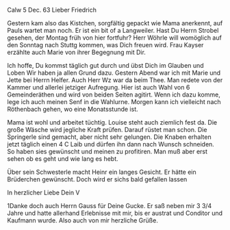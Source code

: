  Calw 5 Dec. 63
Lieber Friedrich

Gestern kam also das Kistchen, sorgfältig gepackt wie Mama anerkennt, auf Pauls wartet man noch. Er ist ein bit of a Langweiler. Hast Du Herrn Strobel gesehen, der Montag früh von hier fortfuhr? Herr Wöhrle will womöglich auf den Sonntag nach Stuttg kommen, was Dich freuen wird. Frau Kayser erzählte auch Marie von ihrer Begegnung mit Dir.

Ich hoffe, Du kommst täglich gut durch und übst Dich im Glauben und Loben Wir haben ja allen Grund dazu. Gestern Abend war ich mit Marie und Jette bei Herrn Helfer. Auch Herr Wz war da beim Thee. Man redete von der Kammer und allerlei jetziger Aufregung. Hier ist auch Wahl von 6 Gemeinderäthen und wird von beiden Seiten agitirt. Wenn ich dazu komme, lege ich auch meinen Senf in die Wahlurne. Morgen kann ich vielleicht nach Röthenbach gehen, wo eine Monatsstunde ist.

Mama ist wohl und arbeitet tüchtig. Louise steht auch ziemlich fest da. Die große Wäsche wird jegliche Kraft prüfen. Darauf rüstet man schon. 
Die Springerle sind gemacht, aber nicht sehr gelungen. Die Knaben erhalten jetzt täglich einen 4 C Laib und dürfen ihn dann nach Wunsch schneiden. So haben sies gewünscht und meinen zu profitiren. Man muß aber erst sehen ob es geht und wie lang es hebt.

Über sein Schwesterle macht Heinr ein langes Gesicht. Er hätte ein Brüderchen gewünscht. Doch wird er sichs bald gefallen lassen

 In herzlicher Liebe
 Dein V


1Danke doch auch Herrn Gauss für Deine Gucke. Er saß neben mir 3 3/4 Jahre und hatte allerhand Erlebnisse mit mir, bis er austrat und Conditor und Kaufmann wurde. Also auch von mir herzliche Grüße.


